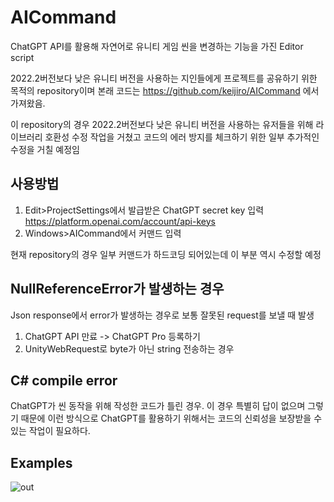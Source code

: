 # AICommand

ChatGPT API를 활용해 자연어로 유니티 게임 씬을 변경하는 기능을 가진 Editor script

2022.2버전보다 낮은 유니티 버전을 사용하는 지인들에게 프로젝트를 공유하기 위한 목적의 repository이며
본래 코드는 https://github.com/keijiro/AICommand 에서 가져왔음.

이 repository의 경우 2022.2버전보다 낮은 유니티 버전을 사용하는 유저들을 위해 라이브러리 호환성 수정 작업을 거쳤고
코드의 에러 방지를 체크하기 위한 일부 추가적인 수정을 거칠 예정임

## 사용방법
1. Edit>ProjectSettings에서 발급받은 ChatGPT secret key 입력
https://platform.openai.com/account/api-keys
2. Windows>AICommand에서 커맨드 입력

현재 repository의 경우 일부 커맨드가 하드코딩 되어있는데 이 부분 역시 수정할 예정

## NullReferenceError가 발생하는 경우

Json response에서 error가 발생하는 경우로 보통 잘못된 request를 보낼 때 발생
1. ChatGPT API 만료 -> ChatGPT Pro 등록하기
2. UnityWebRequest로 byte가 아닌 string 전송하는 경우

## C# compile error
ChatGPT가 씬 동작을 위해 작성한 코드가 틀린 경우. 이 경우 특별히 답이 없으며 그렇기 때문에
이런 방식으로 ChatGPT를 활용하기 위해서는 코드의 신뢰성을 보장받을 수 있는 작업이 필요하다.

## Examples
![out](https://user-images.githubusercontent.com/343936/226172223-acfba006-8621-425f-a697-be745a94503f.gif)
